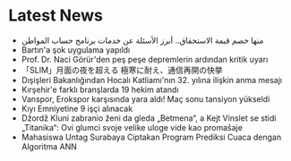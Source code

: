 # Latest News
-  منها خصم قيمة الاستحقاق.. أبرز الأسئلة عن خدمات برنامج حساب المواطن
-  Bartın'a şok uygulama yapıldı
-  Prof. Dr. Naci Görür'den peş peşe depremlerin ardından kritik uyarı
-  「SLIM」月面の夜を超える 極寒に耐え、通信再開の快挙
-  Dışişleri Bakanlığından Hocalı Katliamı'nın 32. yılına ilişkin anma mesajı
-  Kırşehir'e farklı branşlarda 19 hekim atandı
-  Vanspor, Erokspor karşısında yara aldı! Maç sonu tansiyon yükseldi
-  Kıyı Emniyetine 9 işçi alınacak
-  Džordž Kluni zabranio ženi da gleda „Betmena“, a Kejt Vinslet se stidi „Titanika“: Ovi glumci svoje velike uloge vide kao promašaje
-  Mahasiswa Untag Surabaya Ciptakan Program Prediksi Cuaca dengan Algoritma ANN
